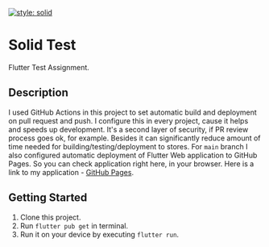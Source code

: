 [![style: solid](https://img.shields.io/badge/style-solid-orange)](https://pub.dev/packages/solid_lints)

# Solid Test

Flutter Test Assignment.

## Description

I used GitHub Actions in this project to set automatic build and deployment on pull request and push. I configure this in every project, cause it helps and speeds up development. It's a second layer of security, if PR review process goes ok, for example. Besides it can significantly reduce amount of time needed for building/testing/deployment to stores.
For `main` branch I also configured automatic deployment of Flutter Web application to GitHub Pages. So you can check application right here, in your browser. Here is a link to my application - [GitHub Pages](https://luxorum.github.io/solid_test/#/).

## Getting Started

1. Clone this project.
2. Run `flutter pub get` in terminal.
3. Run it on your device by executing `flutter run`.
